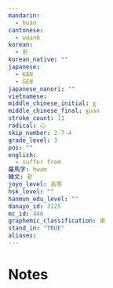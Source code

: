 ```yaml
---
mandarin:
  - huàn
cantonese:
  - waan6
korean:
  - 환
korean_native: ""
japanese:
  - KAN
  - GEN
japanese_nanori: ""
vietnamese:
middle_chinese_initial: ɣ
middle_chinese_final: ɣuan
stroke_count: 11
radical: 心
skip_number: 2-7-4
grade_level: 3
pos: ""
english:
  - suffer from
羅馬字: hwam
韓文: 홤
joyo_level: 高等
hsk_level: ""
hanmun_edu_level: ""
danayo_id: 3125
mc_id: 446
graphemic_classification: 串
stand_in: "TRUE"
aliases:
---
```


# Notes
